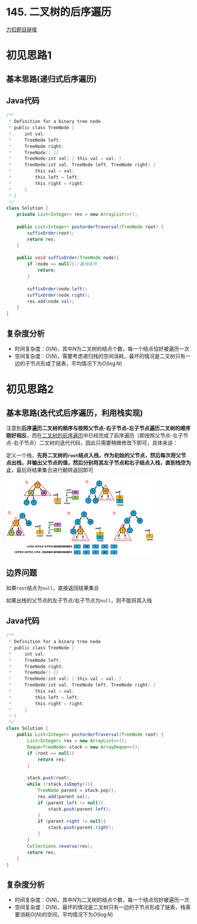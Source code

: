 # 145. 二叉树的后序遍历

[力扣题目链接](https://leetcode-cn.com/problems/binary-tree-postorder-traversal/)


# 初见思路1

## 基本思路(递归式后序遍历)

## Java代码
```java
/**
 * Definition for a binary tree node.
 * public class TreeNode {
 *     int val;
 *     TreeNode left;
 *     TreeNode right;
 *     TreeNode() {}
 *     TreeNode(int val) { this.val = val; }
 *     TreeNode(int val, TreeNode left, TreeNode right) {
 *         this.val = val;
 *         this.left = left;
 *         this.right = right;
 *     }
 * }
 */
class Solution {
    private List<Integer> res = new ArrayList<>();

    public List<Integer> postorderTraversal(TreeNode root) {
        suffixOrder(root);
        return res;
    }

    public void suffixOrder(TreeNode node){
        if (node == null){//基线条件
            return;
        }

        suffixOrder(node.left);
        suffixOrder(node.right);
        res.add(node.val);
    }
}
```

## 复杂度分析
- 时间复杂度：$O(N)$，其中$N$为二叉树的结点个数，每一个结点恰好被遍历一次
- 空间复杂度：$O(N)$，需要考虑递归栈的空间消耗，最坏的情况是二叉树只有一边的子节点形成了链表，平均情况下为$O(\log N)$

# 初见思路2

## 基本思路(迭代式后序遍历，利用栈实现)

注意到<strong>后序遍历二叉树的顺序与按照父节点-右子节点-左子节点遍历二叉树的顺序刚好相反</strong>，而在<a href="./0144. 二叉树的前序遍历.md">二叉树的前序遍历</a>中已经完成了前序遍历（即按照父节点-左子节点-右子节点）二叉树的迭代代码，因此只需要稍微修改下即可，具体来说：

定义一个栈，<strong>先将二叉树的`root`结点入栈，作为初始的父节点，然后每次将父节点出栈，并输出父节点的值，然后分别将其左子节点和右子结点入栈，直到栈空为止</strong>，最后将结果集合进行翻转返回即可

<img src="../Pictures/145. 二叉树的后序遍历.png" width="80%"/>

## 边界问题
如果`root`结点为`null`，直接返回结果集合

如果出栈的父节点的左子节点/右子节点为`null`，则不能将其入栈

## Java代码
```java
/**
 * Definition for a binary tree node.
 * public class TreeNode {
 *     int val;
 *     TreeNode left;
 *     TreeNode right;
 *     TreeNode() {}
 *     TreeNode(int val) { this.val = val; }
 *     TreeNode(int val, TreeNode left, TreeNode right) {
 *         this.val = val;
 *         this.left = left;
 *         this.right = right;
 *     }
 * }
 */
class Solution {
    public List<Integer> postorderTraversal(TreeNode root) {
        List<Integer> res = new ArrayList<>();
        Deque<TreeNode> stack = new ArrayDeque<>();
        if (root == null){
            return res;
        }

        stack.push(root);
        while (!stack.isEmpty()){
            TreeNode parent = stack.pop();
            res.add(parent.val);
            if (parent.left != null){
                stack.push(parent.left);
            }
            if (parent.right != null){
                stack.push(parent.right);
            }
        }
        Collections.reverse(res);
        return res;
    }
}
```

## 复杂度分析
- 时间复杂度：$O(N)$，其中$N$为二叉树的结点个数，每一个结点恰好被遍历一次
- 空间复杂度：$O(N)$，最坏的情况是二叉树只有一边的子节点形成了链表，栈需要消耗$O(N)$的空间，平均情况下为$O(\log N)$